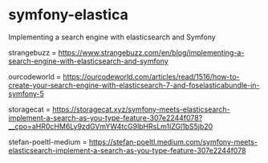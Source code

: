 # symfony-elastica
Implementing a search engine with elasticsearch and Symfony


strangebuzz = https://www.strangebuzz.com/en/blog/implementing-a-search-engine-with-elasticsearch-and-symfony

ourcodeworld = https://ourcodeworld.com/articles/read/1516/how-to-create-your-search-engine-with-elasticsearch-7-and-foselasticabundle-in-symfony-5

storagecat = https://storagecat.xyz/symfony-meets-elasticsearch-implement-a-search-as-you-type-feature-307e2244f078?__cpo=aHR0cHM6Ly9zdGVmYW4tcG9lbHRsLm1lZGl1bS5jb20

stefan-poeltl-medium = https://stefan-poeltl.medium.com/symfony-meets-elasticsearch-implement-a-search-as-you-type-feature-307e2244f078
